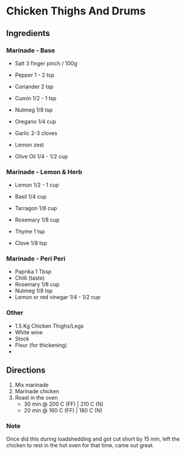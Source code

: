 # Chicken Thighs And Drums


## Ingredients

### Marinade - Base
* Salt  3 finger pinch / 100g
* Pepper 1 - 2 tsp
* Coriander 2 tsp
* Cumin 1/2 - 1 tsp
* Nutmeg    1/8 tsp

* Oregano   1/4 cup
* Garlic 2-3 cloves
* Lemon zest
 
* Olive Oil     1/4 - 1/2 cup
 

### Marinade - Lemon & Herb
* Lemon 1/2 - 1 cup
* Basil 1/4 cup
* Tarragon 1/8 cup 
* Rosemary  1/8 cup

* Thyme 1 tsp
* Clove 1/8 tsp


### Marinade - Peri Peri

* Paprika 1 Tbsp 
* Chilli (taste)
* Rosemary  1/8 cup
* Nutmeg    1/8 tsp
* Lemon or red vinegar 1/4 - 1/2 cup



### Other

* 1.5 Kg Chicken Thighs/Legs
* White wine 
* Stock
* Flour (for thickening)
* 

## Directions

1. Mix marinade
2. Marinade chicken
3. Roast in the oven
    * 30 min @ 200 C (FF) | 210 C (N)
    * 20 min @ 160 C (FF) | 180 C (N)

### Note 
Once did this during loadshedding and got cut short by 15 min, left the chicken to rest in the hot oven for that time, came out great.

